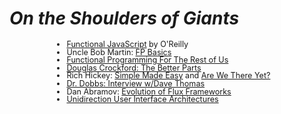 #  <em class="highlight">On the Shoulders of Giants</em>

<ul style="font-size: 0.9em; line-height: 1em; text-align: left; list-style: inherit; margin-left: 70px">
    <li><a href="http://www.amazon.com/Functional-JavaScript-Introducing-Programming-Underscore-js/dp/1449360726/ref=sr_1_2?ie=UTF8&qid=1441841527&sr=8-2&keywords=functional+programming+in+javascript">Functional JavaScript</a> by O'Reilly</li>
    <li>Uncle Bob Martin: <a href="http://blog.8thlight.com/uncle-bob/2012/12/22/FPBE1-Whats-it-all-about.html">FP Basics</a></li>
    <li><a href="http://www.defmacro.org/ramblings/fp.html">Functional Programming For The Rest of Us</a></li>
    <li><a href="https://www.youtube.com/watch?v=PSGEjv3Tqo0">Douglas Crockford: The Better Parts</a></li>
    <li>Rich Hickey: <a href="http://www.infoq.com/presentations/Simple-Made-Easy">Simple Made Easy</a> and <a href="http://www.infoq.com/presentations/Are-We-There-Yet-Rich-Hickey">Are We There Yet?</a></li>
    <li><a href="http://www.drdobbs.com/architecture-and-design/dave-thomas-interview-the-corruption-of/240166688?pgno=3">Dr. Dobbs: Interview w/Dave Thomas</a></li>
    <li>Dan Abramov: <a href="https://medium.com/@dan_abramov/the-evolution-of-flux-frameworks-6c16ad26bb31">Evolution of Flux Frameworks</a></li>
    <li><a href="http://staltz.com/unidirectional-user-interface-architectures.html">Unidirection User Interface Architectures</a></li>
</ul>
